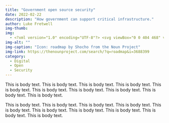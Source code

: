 ```yaml
---
title: "Government open source security"
date: 2022-02-22
description: "How government can support critical infrastructure."
author: Luke Fretwell
img-thumb: 
img: 
  - <?xml version="1.0" encoding="UTF-8"?> <svg viewBox="0 0 404 468" version="1.1" xmlns="http://www.w3.org/2000/svg" xmlns:xlink="http://www.w3.org/1999/xlink"> <g id="Page-1" stroke="none" stroke-width="1" fill-rule="evenodd"> <g id="noun_roadmap_3688249" fill-rule="nonzero"> <g id="Group"> <g transform="translate(18.000000, 192.000000)" id="Rectangle"> <rect transform="translate(209.966351, 196.128336) rotate(-26.770044) translate(-209.966351, -196.128336) " x="194.966211" y="123.46658" width="30.00028" height="145.323512"></rect> <rect transform="translate(84.255250, 145.916897) rotate(-28.587139) translate(-84.255250, -145.916897) " x="71.4421101" y="130.916733" width="25.6262801" height="30.0003279"></rect> <rect transform="translate(29.903571, 175.532982) rotate(-28.587139) translate(-29.903571, -175.532982) " x="4.62929486" y="160.532818" width="50.5485525" height="30.0003279"></rect> <rect transform="translate(300.737937, 160.184016) rotate(-32.901847) translate(-300.737937, -160.184016) " x="240.299106" y="145.184058" width="120.877662" height="29.999916"></rect> <rect transform="translate(288.007355, 37.505273) rotate(-28.105179) translate(-288.007355, -37.505273) " x="238.123967" y="22.5055063" width="99.7667768" height="29.9995343"></rect> </g> <g> <path d="M202,289.703 C197.188,289.703 192.669,287.395 189.849,283.497 C188.931,282.228 167.102,251.997 144.91,215.202 C113.686,163.433 98.509,126.907 98.509,103.535 C98.509,46.446 144.935,0 202,0 C259.065,0 305.492,46.446 305.492,103.535 C305.492,126.908 290.314,163.434 259.091,215.202 C236.899,251.997 215.07,282.228 214.152,283.497 C211.331,287.395 206.812,289.703 202,289.703 Z M202,30 C161.477,30 128.508,62.988 128.508,103.535 C128.508,131.909 169.594,201.309 201.998,248.624 C234.403,201.296 275.492,131.884 275.492,103.535 C275.492,62.988 242.523,30 202,30 Z" id="Shape"></path> <g transform="translate(108.000000, 224.000000)"> <path d="M118.249,15.202 C104.491,36.207 94,50.703 94,50.703 C94,50.703 83.509,36.206 69.751,15.201 C38.378,20.936 15.696,37.486 15.696,57.02 C15.696,81.31 50.754,101 94,101 C137.246,101 172.304,81.31 172.304,57.021 C172.304,37.487 149.622,20.937 118.249,15.202 Z" id="Path"></path> <path d="M94,116 C70.554,116 48.281,110.743 31.285,101.197 C11.558,90.118 0.695,74.429 0.695,57.02 C0.695,42.89 8.217,29.387 21.877,18.998 C33.531,10.134 49.153,3.719 67.054,0.446 C72.983,-0.64 78.994,1.936 82.299,6.983 C86.588,13.532 90.569,19.457 94,24.489 C97.432,19.457 101.412,13.531 105.701,6.983 C109.006,1.937 115.017,-0.639 120.946,0.446 C138.846,3.718 154.468,10.134 166.123,18.998 C179.782,29.388 187.305,42.891 187.305,57.02 C187.305,74.429 176.442,90.118 156.715,101.197 C139.719,110.743 117.446,116 94,116 Z M62.964,32.13 C41.933,38.003 30.695,48.765 30.695,57.02 C30.695,70.422 58.349,86 94,86 C129.651,86 157.305,70.422 157.305,57.021 C157.305,48.766 146.068,38.003 125.036,32.131 C114.197,48.364 106.525,58.982 106.151,59.498 C103.331,63.396 98.811,65.704 94,65.704 C89.189,65.704 84.669,63.396 81.849,59.498 C81.475,58.981 73.803,48.363 62.964,32.13 Z" id="Shape"></path> </g> <path d="M389,468 L15,468 C10.644,468 6.502,466.106 3.653,462.811 C0.803,459.516 -0.472,455.144 0.157,450.833 L40.157,176.833 C41.233,169.464 47.553,164 55,164 L101.409,164 L101.409,194 L67.969,194 L32.349,438 L371.652,438 L336.032,194 L302.592,194 L302.592,164 L349,164 C356.447,164 362.767,169.464 363.843,176.833 L403.843,450.833 C404.472,455.144 403.197,459.515 400.347,462.811 C397.498,466.106 393.356,468 389,468 Z" id="Path"></path> <g transform="translate(154.000000, 54.000000)"> <circle id="Oval" cx="48" cy="47.886" r="32.18"></circle> <path d="M48,95.066 C21.985,95.066 0.82,73.901 0.82,47.886 C0.82,21.871 21.985,0.706 48,0.706 C74.015,0.706 95.18,21.871 95.18,47.886 C95.18,73.901 74.015,95.066 48,95.066 Z M48,30.706 C38.527,30.706 30.82,38.413 30.82,47.886 C30.82,57.359 38.527,65.066 48,65.066 C57.473,65.066 65.18,57.359 65.18,47.886 C65.18,38.413 57.473,30.706 48,30.706 Z" id="Shape"></path> </g> </g> </g> </g> </g> </svg>
img-alt: ""
img-caption: "Icon: roadmap by Shocho from the Noun Project"
img-link: https://thenounproject.com/search/?q=roadmap&i=3688399
category:
  - Digital
  - Open
  - Security
---
```


This is body text. This is body text. This is body text. This is body text. This is body text. This is body text. This is body text. This is body text. This is body text. This is body text. 

This is body text. This is body text. This is body text. This is body text. This is body text. This is body text. This is body text. This is body text. This is body text. This is body text. 